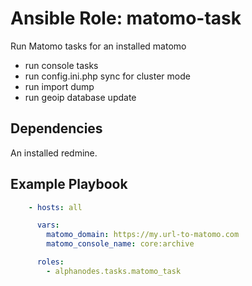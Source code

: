 # Ansible Role: matomo-task

Run Matomo tasks for an installed matomo

- run console tasks
- run config.ini.php sync for cluster mode
- run import dump
- run geoip database update

## Dependencies

An installed redmine.

## Example Playbook

```yaml
    - hosts: all

      vars:
        matomo_domain: https://my.url-to-matomo.com
        matomo_console_name: core:archive

      roles:
        - alphanodes.tasks.matomo_task
```
